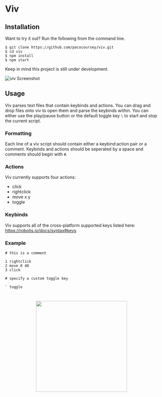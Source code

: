 # Viv

## Installation

Want to try it out? Run the following from the command line.

```
$ git clone https://github.com/pacocoursey/viv.git
$ cd viv
$ npm install
$ npm start
```

Keep in mind this project is still under development.

![viv Screenshot](https://pacocoursey.github.io/img/viv.png?raw=true)

## Usage

Viv parses text files that contain keybinds and actions. You can drag and drop files onto viv to open them and parse the keybinds within. You can either use the play/pause button or the default toggle key `\` to start and stop the current script.

### Formatting

Each line of a viv script should contain either a keybind:action pair or a comment. Keybinds and actions should be seperated by a space and comments should begin with `#`.

### Actions

Viv currently supports four actions:
* click
* rightclick
* move x y
* toggle

### Keybinds

Viv supports all of the cross-platform supported keys listed here: https://robotjs.io/docs/syntax#keys

### Example

```
# this is a comment

1 rightclick
2 move 0 40
3 click

# specify a custom toggle key

` toggle

```

#

<p align="center">
  <a href="http://paco.sh"><img src="https://raw.githubusercontent.com/pacocoursey/pacocoursey.github.io/master/footer.png" height="300"></a>
</p>
